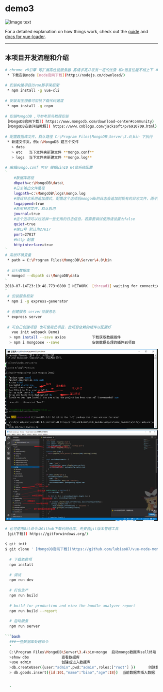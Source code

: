 # demo3
![Image text](https://github.com/lubiao87/vue-node-mongodb/blob/master/src/assets/index.png)

For a detailed explanation on how things work, check out the [guide](http://vuejs-templates.github.io/webpack/) and [docs for vue-loader](http://vuejs.github.io/vue-loader).

***
## 本项目开发流程和介绍

```bash
# chrome v8引擎 可扩展高性能服务器 高请求高并发有一定的优势 和c语言性能不相上下 单线程 js开发后端服务 非阻塞io  common规范
 * 下载安装node [node官网下载](http://nodejs.cn/download/)

# 安装构建项目的vue脚手架框架
 * npm install -g vue-cli 

# 安装淘宝镜像可加快下载代码速度 
 * npm install -g cnpm

# 安装MongoDB ,可参考菜鸟教程安装
 [MongoDB官网下载]( https://www.mongodb.com/download-center#community)
 [MongoDB安装详细教程]( https://www.cnblogs.com/jacksoft/p/6910709.html)

# 配置数据库文件，默认路径 C:\Program Files\MongoDB\Server\3.4\bin 下执行
 * 新建文件夹，例c:\MongoDB 建三个文件
   > data
   > etc   当下文件夹新建文件 **mongo.conf**
   > logs  当下文件夹新建文件 **mongo.log**

# 编辑mongo.conf 内容 根据win10 64位系统配置
`
    #数据库路径
    dbpath=c:\MongoDB\data\
    #日志输出文件路径
    logpath=c:\MongoDB\logs\mongo.log
    #错误日志采用追加模式，配置这个选项后mongodb的日志会追加到现有的日志文件，而不是从新创建一个新文件
    logappend=true
    #启用日志文件，默认启用
    journal=true
    #这个选项可以过滤掉一些无用的日志信息，若需要调试使用请设置为false
    quiet=true
    #端口号 默认为27017
    port=27017
    #http 配置
    httpinterface=true
`
# 系统环境变量
 * path = C:\Program Files\MongoDB\Server\4.0\bin

 # 运行数据库 
 * mongod --dbpath c:\MongoDB\data 
`
2018-07-14T23:10:48.773+0800 I NETWORK  [thread1] waiting for connections on port 27017   //启动成功端口
`
 # 安装服务框架
 * npm i -g express-generator

 # 创建服务 server位服务名
 * express server

 # 可自己创建项目 也可使用此项目，此项目依赖的插件以配置好
   vue init webpack Demo1 
  > npm install --save axios			下载获取数据插件
  > npm i mongoose --save				安装数据处理的插件到项目

  ```

  ![Image text](https://github.com/lubiao87/img/blob/master/v2.png)
  ![Image text](https://github.com/lubiao87/img/blob/master/v3.png)

  ```bash
 # 也可使用Git命令从Github下载代码仓库，先安装git版本管理工具
   [git下载]( https://gitforwindows.org/)

  $ git init
  $ git clone ' [MongoDB官网下载](https://github.com/lubiao87/vue-node-mongodb.git) '

    # 下载依赖项
    npm install

    # 调试
    npm run dev

    # 打包生产
    npm run build

    # build for production and view the bundle analyzer report
    npm run build --report

    # 启动服务
    npm run server

```bash
    ###一些数据库处理命令
    `
    C:\Program Files\MongoDB\Server\3.4\bin>mongo  启动mongo数据库sell终端	
    >show dbs 				查看数据库   
    >use admin              创建或进入数据库  	
    >db.createUser({user:"admin",pwd:"admin",roles:["root"] })		创建超级管理员					
    > db.goods.insert({id:101,"name":"biao","age":18})	当前数据库插入数据	   	
    

    `

